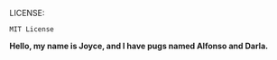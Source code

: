 LICENSE:
    
    MIT License
    
**Hello, my name is Joyce, and I have pugs named Alfonso and Darla.**
